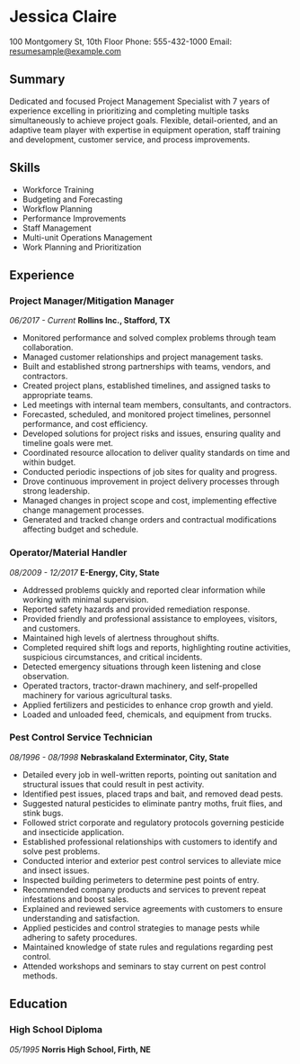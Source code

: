 # Jessica Claire

100 Montgomery St, 10th Floor
Phone: 555-432-1000
Email: resumesample@example.com

## Summary

Dedicated and focused Project Management Specialist with 7 years of experience excelling in prioritizing and completing multiple tasks simultaneously to achieve project goals. Flexible, detail-oriented, and an adaptive team player with expertise in equipment operation, staff training and development, customer service, and process improvements.

## Skills

- Workforce Training
- Budgeting and Forecasting
- Workflow Planning
- Performance Improvements
- Staff Management
- Multi-unit Operations Management
- Work Planning and Prioritization

## Experience

### Project Manager/Mitigation Manager
*06/2017 - Current*
**Rollins Inc., Stafford, TX**

- Monitored performance and solved complex problems through team collaboration.
- Managed customer relationships and project management tasks.
- Built and established strong partnerships with teams, vendors, and contractors.
- Created project plans, established timelines, and assigned tasks to appropriate teams.
- Led meetings with internal team members, consultants, and contractors.
- Forecasted, scheduled, and monitored project timelines, personnel performance, and cost efficiency.
- Developed solutions for project risks and issues, ensuring quality and timeline goals were met.
- Coordinated resource allocation to deliver quality standards on time and within budget.
- Conducted periodic inspections of job sites for quality and progress.
- Drove continuous improvement in project delivery processes through strong leadership.
- Managed changes in project scope and cost, implementing effective change management processes.
- Generated and tracked change orders and contractual modifications affecting budget and schedule.

### Operator/Material Handler
*08/2009 - 12/2017*
**E-Energy, City, State**

- Addressed problems quickly and reported clear information while working with minimal supervision.
- Reported safety hazards and provided remediation response.
- Provided friendly and professional assistance to employees, visitors, and customers.
- Maintained high levels of alertness throughout shifts.
- Completed required shift logs and reports, highlighting routine activities, suspicious circumstances, and critical incidents.
- Detected emergency situations through keen listening and close observation.
- Operated tractors, tractor-drawn machinery, and self-propelled machinery for various agricultural tasks.
- Applied fertilizers and pesticides to enhance crop growth and yield.
- Loaded and unloaded feed, chemicals, and equipment from trucks.

### Pest Control Service Technician
*08/1996 - 08/1998*
**Nebraskaland Exterminator, City, State**

- Detailed every job in well-written reports, pointing out sanitation and structural issues that could result in pest activity.
- Identified pest issues, placed traps and bait, and removed dead pests.
- Suggested natural pesticides to eliminate pantry moths, fruit flies, and stink bugs.
- Followed strict corporate and regulatory protocols governing pesticide and insecticide application.
- Established professional relationships with customers to identify and solve pest problems.
- Conducted interior and exterior pest control services to alleviate mice and insect issues.
- Inspected building perimeters to determine pest points of entry.
- Recommended company products and services to prevent repeat infestations and boost sales.
- Explained and reviewed service agreements with customers to ensure understanding and satisfaction.
- Applied pesticides and control strategies to manage pests while adhering to safety procedures.
- Maintained knowledge of state rules and regulations regarding pest control.
- Attended workshops and seminars to stay current on pest control methods.

## Education

### High School Diploma
*05/1995*
**Norris High School, Firth, NE**

